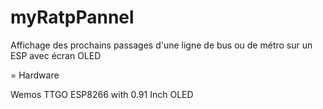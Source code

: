# myRatpPannel
Affichage des prochains passages d'une ligne de bus ou de métro sur un ESP avec écran OLED

= Hardware

Wemos TTGO ESP8266 with 0.91 Inch OLED 